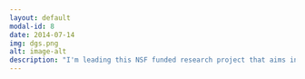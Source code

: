 ```yaml
---
layout: default
modal-id: 8
date: 2014-07-14
img: dgs.png
alt: image-alt
description: "I'm leading this NSF funded research project that aims investigate access needs of graduate students with disabilities in STEM fields then design and develop technology to support them."
---
```

